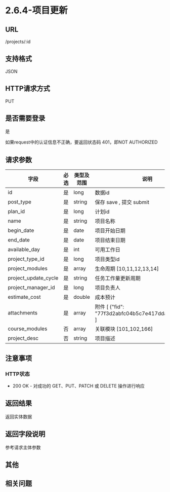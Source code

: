 # 2.6.4-项目更新

## URL

/projects/:id

## 支持格式

JSON

## HTTP请求方式

PUT

## 是否需要登录

是

如果request中的认证信息不正确，要返回状态码 401，即NOT AUTHORIZED

## 请求参数

字段 | 必选 | 类型及范围 | 说明
----|------|----------|-------------
id                  |   是   | long    | 数据id
post_type           |   是   | string  | 保存 save , 提交 submit
plan_id             |   是   | long    | 计划id
name                |   是   | string  | 项目名称
begin_date          |   是   | date    | 项目开始日期
end_date            |   是   | date    | 项目结束日期
available_day       |   是   | int     | 可用工作日
project_type_id     |   是   | long    | 项目类型id
project_modules     |   是   | array   | 生命周期 [10,11,12,13,14]
project_update_cycle|   是   | string  | 任务工作量更新周期
project_manager_id  |   是   | long    | 项目负责人
estimate_cost       |   是   | double  | 成本预计
attachments         |   是   | array   | 附件 [ {"fid": "77f3d2abfc04b5c7e417dda08927536f"} ]
course_modules      |   否   | array   | 关联模块 [101,102,166]
project_desc        |   否   | string  | 项目描述

## 注意事项

### HTTP状态

- 200 OK - 对成功的 GET、PUT、PATCH 或 DELETE 操作进行响应

## 返回结果

返回实体数据

## 返回字段说明

参考请求主体参数

## 其他

## 相关问题
